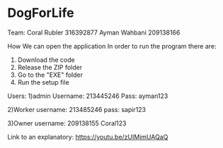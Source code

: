 # DogForLife
Team:
Coral Rubler 316392877
Ayman Wahbani 209138166

How We can open the application
In order to run the program there are:
1) Download the code
2) Release the ZIP folder
3) Go to the "EXE" folder
4) Run the setup file


Users:
1)admin
Username: 213445246
Pass: ayman123


2)Worker
username: 213485246
pass: sapir123

3)Owner
username: 209138155
Coral123


Link to an explanatory: https://youtu.be/zUIMjmUAQaQ

